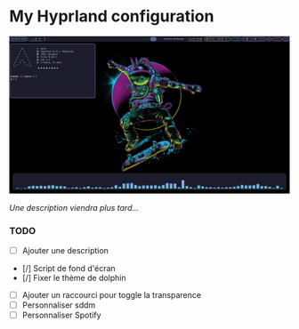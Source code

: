 # My Hyprland configuration

![](assets/setup.png)

*Une description viendra plus tard...*

### TODO

- [ ] Ajouter une description
- [/] Script de fond d'écran
- [/] Fixer le thème de dolphin
- [ ] Ajouter un raccourci pour toggle la transparence
- [ ] Personnaliser sddm
- [ ] Personnaliser Spotify